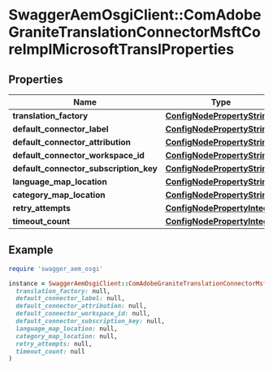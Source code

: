 # SwaggerAemOsgiClient::ComAdobeGraniteTranslationConnectorMsftCoreImplMicrosoftTranslProperties

## Properties

| Name | Type | Description | Notes |
| ---- | ---- | ----------- | ----- |
| **translation_factory** | [**ConfigNodePropertyString**](ConfigNodePropertyString.md) |  | [optional] |
| **default_connector_label** | [**ConfigNodePropertyString**](ConfigNodePropertyString.md) |  | [optional] |
| **default_connector_attribution** | [**ConfigNodePropertyString**](ConfigNodePropertyString.md) |  | [optional] |
| **default_connector_workspace_id** | [**ConfigNodePropertyString**](ConfigNodePropertyString.md) |  | [optional] |
| **default_connector_subscription_key** | [**ConfigNodePropertyString**](ConfigNodePropertyString.md) |  | [optional] |
| **language_map_location** | [**ConfigNodePropertyString**](ConfigNodePropertyString.md) |  | [optional] |
| **category_map_location** | [**ConfigNodePropertyString**](ConfigNodePropertyString.md) |  | [optional] |
| **retry_attempts** | [**ConfigNodePropertyInteger**](ConfigNodePropertyInteger.md) |  | [optional] |
| **timeout_count** | [**ConfigNodePropertyInteger**](ConfigNodePropertyInteger.md) |  | [optional] |

## Example

```ruby
require 'swagger_aem_osgi'

instance = SwaggerAemOsgiClient::ComAdobeGraniteTranslationConnectorMsftCoreImplMicrosoftTranslProperties.new(
  translation_factory: null,
  default_connector_label: null,
  default_connector_attribution: null,
  default_connector_workspace_id: null,
  default_connector_subscription_key: null,
  language_map_location: null,
  category_map_location: null,
  retry_attempts: null,
  timeout_count: null
)
```


